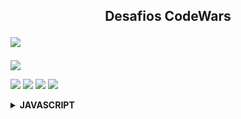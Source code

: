 <h2 align="center">Desafios CodeWars <!--📚-->
<p align="left"><Img src="https://img.shields.io/badge/javascript-%23323330.svg?style=for-the-badge&logo=javascript&logoColor=%23F7DF1E"/></h2></p>

<p align="left">
  <a href="https://www.codewars.com/users/Eri%20Fran%C3%A7a/completed"> 
    <img src="https://www.codewars.com/users/Eri%20Fran%C3%A7a/badges/large" /> 
  </a>

  <p align="left">
  <img src="https://img.shields.io/github/repo-size/EriFranca/Desafios-CodeWars" /> 
  <img src="https://img.shields.io/tokei/lines/github/EriFranca/Desafios-CodeWars" /> 
  <img src="https://img.shields.io/github/languages/count/EriFranca/Desafios-CodeWars" /> 
  <img src="https://img.shields.io/github/languages/top/EriFranca/Desafios-CodeWars" /> 
</p>

<!-- JavaScript -->

<details>
    <summary><STRONG>JAVASCRIPT</STRONG></summary>
    <br />
        <!-- Introdução a Programação -->
        <table border=5>
            <tr>
                <th colspan="4">Kata 7 em Javascript</th>
            </tr>
            <tr>
                <th colspan="4"></th>
            </tr>
            <tr>
                <th>Kata</th>
                <th>Desafio</th>
                <th>Solução</th>
            </tr>
            <tr>
                <td>Exes and Ohs</td>
                <td><a href="">Código</a></td>
            </tr>
            <tr>
                <td>Highest and Lowest</td>
                <td><a href="">Código</a></td>               
            </tr>
            <tr>
                <td>Shortest Word</td>
                <td><a href="">Código</a></td>               
            </tr>
        </table>
       
</details>

